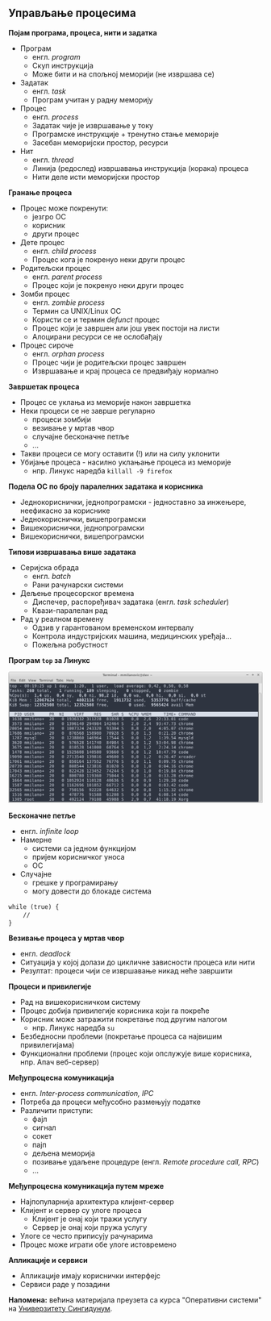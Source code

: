 ## Управљање процесима

**Појам програма, процеса, нити и задатка**

- Програм
	- енгл. *program*
	- Скуп инструкција
	- Може бити и на спољној меморији (не извршава се)
- Задатак
	- енгл. *task*
	- Програм учитан у радну меморију
- Процес
	- енгл. *process*
	- Задатак чије је извршавање у току
	- Програмске инструкције + тренутно стање меморије
	- Засебан меморијски простор, ресурси
- Нит
	- енгл. *thread*
	- Линија (редослед) извршавања инструкција (корака) процеса
	- Нити деле исти меморијски простор

**Гранање процеса**

- Процес може покренути:
	- језгро ОС
	- корисник
	- други процес
- Дете процес
	- енгл. *child process*
	- Процес кога је покренуо неки други процес
- Родитељски процес
	- енгл. *parent process*
	- Процес који је покренуо неки други процес
- Зомби процес
	- енгл. *zombie process*
	- Термин са UNIX/Linux ОС
	- Користи се и термин *defunct* процес
	- Процес који је завршен али још увек постоји на листи
	- Алоцирани ресурси се не ослобађају
- Процес сироче
	- енгл. *orphan process*
	- Процес чији је родитељски процес завршен
	- Извршавање и крај процеса се предвиђају нормално

**Завршетак процеса**

- Процес се уклања из меморије након завршетка
- Неки процеси се не заврше регуларно
	- процеси зомбији
	- везивање у мртав чвор
	- случајне бесконачне петље
	- ...
- Такви процеси се могу оставити (!) или на силу уклонити
- Убијање процеса - насилно уклањање процеса из меморије
	- нпр. Линукс наредба `killall -9 firefox`

**Подела ОС по броју паралелних задатака и корисника**

- Једнокориснички, једнопрограмски - једноставно за инжењере, неефикасно за кориснике
- Једнокориснички, вишепрограмски
- Вишекориснички, једнопрограмски
- Вишекориснички, вишепрограмски

**Типови извршавања више задатака**

- Серијска обрада
	- енгл. *batch*
	- Рани рачунарски системи
- Дељење процесорског времена
	- Диспечер, распоређивач задатака (енгл. *task scheduler*)
	- Квази-паралелан рад
- Рад у реалном времену
	- Одзив у гарантованом временском интервалу
	- Контрола индустријских машина, медицинских уређаја...
	- Пожељна робустност

**Програм `top` за Линукс**

![Програм top за Линукс](../../../assets/top.png)

**Бесконачне петље**

- енгл. *infinite loop*
- Намерне
	- системи са једном функцијом
	- пријем корисничког уноса
	- ОС
- Случајне
	- грешке у програмирању
	- могу довести до блокаде система

```
while (true) {
	//
}
```

**Везивање процеса у мртав чвор**

- енгл. *deadlock*
- Ситуација у којој долази до цикличне зависности процеса или нити
- Резултат: процеси чији се извршавање никад неће завршити

**Процеси и привилегије**

- Рад на вишекорисничком систему
- Процес добија привилегије корисника који га покреће
- Корисник може затражити покретање под другим налогом
	- нпр. Линукс наредба `su`
- Безбедносни проблеми (покретање процеса са највишим привилегијама)
- Функционални проблеми (процес који опслужује више корисника, нпр. Апач веб-сервер)

**Међупроцесна комуникација**

- енгл. *Inter-process communication, IPC*
- Потреба да процеси међусобно размењују податке
- Различити приступи:
	- фајл
	- сигнал
	- сокет
	- пајп
	- дељена меморија
	- позивање удаљене процедуре (енгл. *Remote procedure call, RPC*)
	- ...

**Међупроцесна комуникација путем мреже**

- Најпопуларнија архитектура клијент-сервер
- Клијент и сервер су улоге процеса
	- Клијент је онај који тражи услугу
	- Сервер је онај који пружа услугу
- Улоге се често приписују рачунарима
- Процес може играти обе улоге истовремено

**Апликације и сервиси**

- Апликације имају кориснички интерфејс
- Сервиси раде у позадини

**Напомена:** већина материјала преузета са курса "Оперативни системи" на [Универзитету Сингидунум](https://singidunum.ac.rs).

